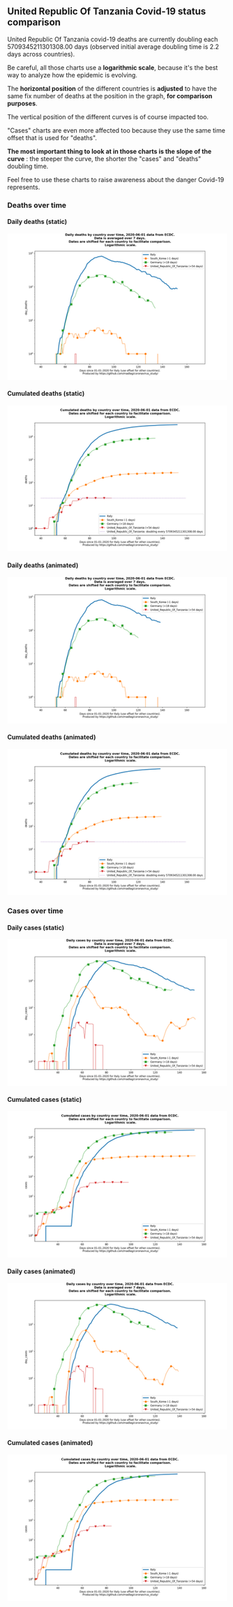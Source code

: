 ## United Republic Of Tanzania Covid-19 status comparison 

United Republic Of Tanzania covid-19 deaths are currently doubling each 5709345211301308.00 days (observed initial average doubling time is 2.2 days across countries).



Be careful, all those charts use a **logarithmic scale**, because it's the best way to analyze how the epidemic is evolving.
 
The **horizontal position** of the different countries is **adjusted** to have the same fix number of deaths at the position in the graph, **for comparison purposes**.

The vertical position of the different curves is of course impacted too.

"Cases" charts are even more affected too because they use the same time offset that is used for "deaths".

**The most important thing to look at in those charts is the slope of the curve** : the steeper the curve, the shorter the "cases" and "deaths" doubling time.

Feel free to use these charts to raise awareness about the danger Covid-19 represents. 


 
### Deaths over time
 
#### Daily deaths (static)
![United Republic Of Tanzania covid-19 daily deaths static chart](https://raw.githubusercontent.com/madlag/coronavirus_study/master/notebooks/graphs/2020-06-01/countries/United_Republic_Of_Tanzania/2020-06-01_United_Republic_Of_Tanzania_day_deaths.png "United Republic Of Tanzania covid-19 day_deaths static chart")   
 
#### Cumulated deaths (static)
![United Republic Of Tanzania covid-19 cumulated deaths static chart](https://raw.githubusercontent.com/madlag/coronavirus_study/master/notebooks/graphs/2020-06-01/countries/United_Republic_Of_Tanzania/2020-06-01_United_Republic_Of_Tanzania_deaths.png "United Republic Of Tanzania covid-19 deaths static chart")   
 
#### Daily deaths (animated)
![United Republic Of Tanzania covid-19 daily deaths animated chart](https://raw.githubusercontent.com/madlag/coronavirus_study/master/notebooks/graphs/2020-06-01/countries/United_Republic_Of_Tanzania/2020-06-01_United_Republic_Of_Tanzania_day_deaths.gif "United Republic Of Tanzania covid-19 day_deaths animated chart")   
 
#### Cumulated deaths (animated)
![United Republic Of Tanzania covid-19 cumulated deaths animated chart](https://raw.githubusercontent.com/madlag/coronavirus_study/master/notebooks/graphs/2020-06-01/countries/United_Republic_Of_Tanzania/2020-06-01_United_Republic_Of_Tanzania_deaths.gif "United Republic Of Tanzania covid-19 deaths animated chart")   

 
### Cases over time
 
#### Daily cases (static)
![United Republic Of Tanzania covid-19 daily cases static chart](https://raw.githubusercontent.com/madlag/coronavirus_study/master/notebooks/graphs/2020-06-01/countries/United_Republic_Of_Tanzania/2020-06-01_United_Republic_Of_Tanzania_day_cases.png "United Republic Of Tanzania covid-19 day_cases static chart")   
 
#### Cumulated cases (static)
![United Republic Of Tanzania covid-19 cumulated cases static chart](https://raw.githubusercontent.com/madlag/coronavirus_study/master/notebooks/graphs/2020-06-01/countries/United_Republic_Of_Tanzania/2020-06-01_United_Republic_Of_Tanzania_cases.png "United Republic Of Tanzania covid-19 cases static chart")   
 
#### Daily cases (animated)
![United Republic Of Tanzania covid-19 daily cases animated chart](https://raw.githubusercontent.com/madlag/coronavirus_study/master/notebooks/graphs/2020-06-01/countries/United_Republic_Of_Tanzania/2020-06-01_United_Republic_Of_Tanzania_day_cases.gif "United Republic Of Tanzania covid-19 day_cases animated chart")   
 
#### Cumulated cases (animated)
![United Republic Of Tanzania covid-19 cumulated cases animated chart](https://raw.githubusercontent.com/madlag/coronavirus_study/master/notebooks/graphs/2020-06-01/countries/United_Republic_Of_Tanzania/2020-06-01_United_Republic_Of_Tanzania_cases.gif "United Republic Of Tanzania covid-19 cases animated chart")   

